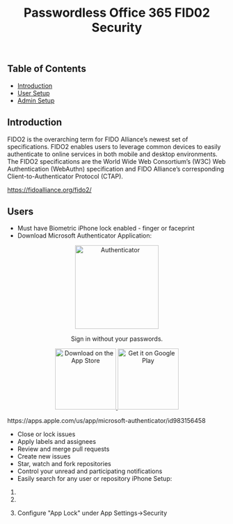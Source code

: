 <h1 align="center"> Passwordless Office 365 FID02 Security </h1> <br>


<!-- START doctoc generated TOC please keep comment here to allow auto update -->
<!-- DON'T EDIT THIS SECTION, INSTEAD RE-RUN doctoc TO UPDATE -->
## Table of Contents

- [Introduction](#introduction)
- [User Setup](#users)
- [Admin Setup](#admin)

<!-- END doctoc generated TOC please keep comment here to allow auto update -->









## Introduction

FIDO2 is the overarching term for FIDO Alliance’s newest set of specifications. FIDO2 enables users to leverage common devices to easily authenticate to online services in both mobile and desktop environments. The FIDO2 specifications are the World Wide Web Consortium’s (W3C) Web Authentication (WebAuthn) specification and FIDO Alliance’s corresponding Client-to-Authenticator Protocol (CTAP).

https://fidoalliance.org/fido2/






## Users



* Must have Biometric iPhone lock enabled - finger or faceprint
* Download Microsoft Authenticator Application: 
<p align="center">
  <a href="https://www.microsoft.com/en-us/account/authenticator">
    <img alt="Authenticator" title="Authenticator" src="https://i.imgur.com/qrhLFb9.png" width="192">
  </a>
</p>

<p align="center">
  Sign in without your passwords. 
</p>

<p align="center">
  <a href="https://apps.apple.com/app/id983156458?mt=8">
    <img alt="Download on the App Store" title="App Store" src="http://i.imgur.com/0n2zqHD.png" width="140">
  </a>

  <a href="https://play.google.com/store/apps/details?id=com.azure.authenticator&hl=en&gl=US">
    <img alt="Get it on Google Play" title="Google Play" src="http://i.imgur.com/mtGRPuM.png" width="140">
  </a>
</p> 
  https://apps.apple.com/us/app/microsoft-authenticator/id983156458

* Close or lock issues
* Apply labels and assignees
* Review and merge pull requests
* Create new issues
* Star, watch and fork repositories
* Control your unread and participating notifications
* Easily search for any user or repository
iPhone Setup:
1. 
2. 

5. Configure "App Lock" under App Settings->Security






